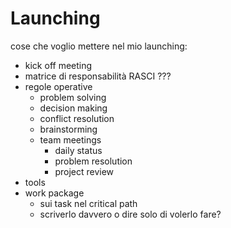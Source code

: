# Launching

cose che voglio mettere nel mio launching:

- kick off meeting
- matrice di responsabilità RASCI ???
- regole operative
  - problem solving
  - decision making
  - conflict resolution
  - brainstorming
  - team meetings
    - daily status
    - problem resolution
    - project review
- tools
- work package
  - sui task nel critical path
  - scriverlo davvero o dire solo di volerlo fare?
